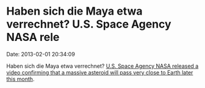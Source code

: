 Haben sich die Maya etwa verrechnet? U.S. Space Agency NASA rele
================================================================

Date: 2013-02-01 20:34:09

Haben sich die Maya etwa verrechnet? [U.S. Space Agency NASA released a
video confirming that a massive asteroid will pass very close to Earth
later this
month](http://www.hngn.com/articles/1190/20130201/nasa-confirms-close-meeting-between-earth-massive.htm).
